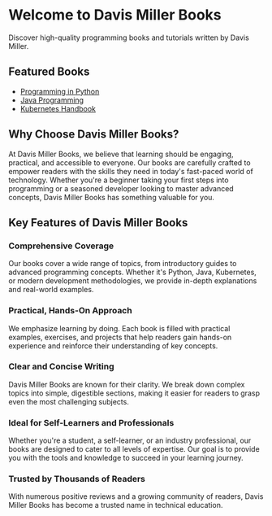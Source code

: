 # Welcome to Davis Miller Books

Discover high-quality programming books and tutorials written by Davis Miller.

## Featured Books
- [Programming in Python](python.md)
- [Java Programming](java.md)
- [Kubernetes Handbook](kubernetes.md)

## Why Choose Davis Miller Books?
At Davis Miller Books, we believe that learning should be engaging, practical, and accessible to everyone. Our books are carefully crafted to empower readers with the skills they need in today's fast-paced world of technology. Whether you're a beginner taking your first steps into programming or a seasoned developer looking to master advanced concepts, Davis Miller Books has something valuable for you.

## Key Features of Davis Miller Books
### Comprehensive Coverage
Our books cover a wide range of topics, from introductory guides to advanced programming concepts. Whether it's Python, Java, Kubernetes, or modern development methodologies, we provide in-depth explanations and real-world examples.

### Practical, Hands-On Approach
We emphasize learning by doing. Each book is filled with practical examples, exercises, and projects that help readers gain hands-on experience and reinforce their understanding of key concepts.

### Clear and Concise Writing
Davis Miller Books are known for their clarity. We break down complex topics into simple, digestible sections, making it easier for readers to grasp even the most challenging subjects.

### Ideal for Self-Learners and Professionals
Whether you're a student, a self-learner, or an industry professional, our books are designed to cater to all levels of expertise. Our goal is to provide you with the tools and knowledge to succeed in your learning journey.

### Trusted by Thousands of Readers
With numerous positive reviews and a growing community of readers, Davis Miller Books has become a trusted name in technical education.

